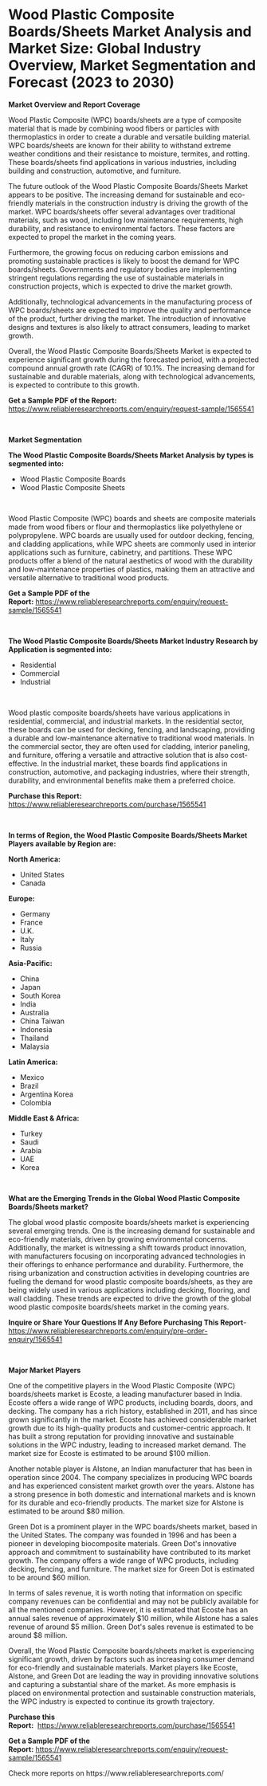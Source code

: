 <p><h1>Wood Plastic Composite Boards/Sheets Market Analysis and Market Size: Global Industry Overview, Market Segmentation and Forecast (2023 to 2030)</h1></p><p><strong>Market Overview and Report Coverage</strong></p>
<p><p>Wood Plastic Composite (WPC) boards/sheets are a type of composite material that is made by combining wood fibers or particles with thermoplastics in order to create a durable and versatile building material. WPC boards/sheets are known for their ability to withstand extreme weather conditions and their resistance to moisture, termites, and rotting. These boards/sheets find applications in various industries, including building and construction, automotive, and furniture.</p><p>The future outlook of the Wood Plastic Composite Boards/Sheets Market appears to be positive. The increasing demand for sustainable and eco-friendly materials in the construction industry is driving the growth of the market. WPC boards/sheets offer several advantages over traditional materials, such as wood, including low maintenance requirements, high durability, and resistance to environmental factors. These factors are expected to propel the market in the coming years.</p><p>Furthermore, the growing focus on reducing carbon emissions and promoting sustainable practices is likely to boost the demand for WPC boards/sheets. Governments and regulatory bodies are implementing stringent regulations regarding the use of sustainable materials in construction projects, which is expected to drive the market growth.</p><p>Additionally, technological advancements in the manufacturing process of WPC boards/sheets are expected to improve the quality and performance of the product, further driving the market. The introduction of innovative designs and textures is also likely to attract consumers, leading to market growth.</p><p>Overall, the Wood Plastic Composite Boards/Sheets Market is expected to experience significant growth during the forecasted period, with a projected compound annual growth rate (CAGR) of 10.1%. The increasing demand for sustainable and durable materials, along with technological advancements, is expected to contribute to this growth.</p></p>
<p><strong>Get a Sample PDF of the Report:</strong> <a href="https://www.reliableresearchreports.com/enquiry/request-sample/1565541">https://www.reliableresearchreports.com/enquiry/request-sample/1565541</a></p>
<p>&nbsp;</p>
<p><strong>Market Segmentation</strong></p>
<p><strong>The Wood Plastic Composite Boards/Sheets Market Analysis by types is segmented into:</strong></p>
<p><ul><li>Wood Plastic Composite Boards</li><li>Wood Plastic Composite Sheets</li></ul></p>
<p>&nbsp;</p>
<p><p>Wood Plastic Composite (WPC) boards and sheets are composite materials made from wood fibers or flour and thermoplastics like polyethylene or polypropylene. WPC boards are usually used for outdoor decking, fencing, and cladding applications, while WPC sheets are commonly used in interior applications such as furniture, cabinetry, and partitions. These WPC products offer a blend of the natural aesthetics of wood with the durability and low-maintenance properties of plastics, making them an attractive and versatile alternative to traditional wood products.</p></p>
<p><strong>Get a Sample PDF of the Report:</strong>&nbsp;<a href="https://www.reliableresearchreports.com/enquiry/request-sample/1565541">https://www.reliableresearchreports.com/enquiry/request-sample/1565541</a></p>
<p>&nbsp;</p>
<p><strong>The Wood Plastic Composite Boards/Sheets Market Industry Research by Application is segmented into:</strong></p>
<p><ul><li>Residential</li><li>Commercial</li><li>Industrial</li></ul></p>
<p>&nbsp;</p>
<p><p>Wood plastic composite boards/sheets have various applications in residential, commercial, and industrial markets. In the residential sector, these boards can be used for decking, fencing, and landscaping, providing a durable and low-maintenance alternative to traditional wood materials. In the commercial sector, they are often used for cladding, interior paneling, and furniture, offering a versatile and attractive solution that is also cost-effective. In the industrial market, these boards find applications in construction, automotive, and packaging industries, where their strength, durability, and environmental benefits make them a preferred choice.</p></p>
<p><strong>Purchase this Report:</strong>&nbsp; <a href="https://www.reliableresearchreports.com/purchase/1565541">https://www.reliableresearchreports.com/purchase/1565541</a></p>
<p>&nbsp;</p>
<p><strong>In terms of Region, the Wood Plastic Composite Boards/Sheets Market Players available by Region are:</strong></p>
<p>
    <p> <strong> North America: </strong>
        <ul>
            <li>United States</li>
            <li>Canada</li>
        </ul>
        </p> 
    <p> <strong> Europe: </strong>
        <ul>
            <li>Germany</li>
            <li>France</li>
            <li>U.K.</li>
            <li>Italy</li>
            <li>Russia</li>
        </ul>
        </p> 
    <p> <strong> Asia-Pacific: </strong>
        <ul>
            <li>China</li>
            <li>Japan</li>
            <li>South Korea</li>
            <li>India</li>
            <li>Australia</li>
            <li>China Taiwan</li>
            <li>Indonesia</li>
            <li>Thailand</li>
            <li>Malaysia</li>
        </ul>
        </p> 
    <p> <strong> Latin America: </strong>
        <ul>
            <li>Mexico</li>
            <li>Brazil</li>
            <li>Argentina Korea</li>
            <li>Colombia</li>
        </ul>
        </p> 
    <p> <strong> Middle East & Africa: </strong>
        <ul>
            <li>Turkey</li>
            <li>Saudi</li>
            <li>Arabia</li>
            <li>UAE</li>
            <li>Korea</li>
        </ul>
    </p>
    </p>
<p>&nbsp;</p>
<p><strong>What are the Emerging Trends in the Global Wood Plastic Composite Boards/Sheets market?</strong></p>
<p><p>The global wood plastic composite boards/sheets market is experiencing several emerging trends. One is the increasing demand for sustainable and eco-friendly materials, driven by growing environmental concerns. Additionally, the market is witnessing a shift towards product innovation, with manufacturers focusing on incorporating advanced technologies in their offerings to enhance performance and durability. Furthermore, the rising urbanization and construction activities in developing countries are fueling the demand for wood plastic composite boards/sheets, as they are being widely used in various applications including decking, flooring, and wall cladding. These trends are expected to drive the growth of the global wood plastic composite boards/sheets market in the coming years.</p></p>
<p><strong>Inquire or Share Your Questions If Any Before Purchasing This Report</strong>- <a href="https://www.reliableresearchreports.com/enquiry/pre-order-enquiry/1565541">https://www.reliableresearchreports.com/enquiry/pre-order-enquiry/1565541</a></p>
<p>&nbsp;</p>
<p><strong>Major Market Players</strong></p>
<p><p>One of the competitive players in the Wood Plastic Composite (WPC) boards/sheets market is Ecoste, a leading manufacturer based in India. Ecoste offers a wide range of WPC products, including boards, doors, and decking. The company has a rich history, established in 2011, and has since grown significantly in the market. Ecoste has achieved considerable market growth due to its high-quality products and customer-centric approach. It has built a strong reputation for providing innovative and sustainable solutions in the WPC industry, leading to increased market demand. The market size for Ecoste is estimated to be around $100 million.</p><p>Another notable player is Alstone, an Indian manufacturer that has been in operation since 2004. The company specializes in producing WPC boards and has experienced consistent market growth over the years. Alstone has a strong presence in both domestic and international markets and is known for its durable and eco-friendly products. The market size for Alstone is estimated to be around $80 million.</p><p>Green Dot is a prominent player in the WPC boards/sheets market, based in the United States. The company was founded in 1996 and has been a pioneer in developing biocomposite materials. Green Dot's innovative approach and commitment to sustainability have contributed to its market growth. The company offers a wide range of WPC products, including decking, fencing, and furniture. The market size for Green Dot is estimated to be around $60 million.</p><p>In terms of sales revenue, it is worth noting that information on specific company revenues can be confidential and may not be publicly available for all the mentioned companies. However, it is estimated that Ecoste has an annual sales revenue of approximately $10 million, while Alstone has a sales revenue of around $5 million. Green Dot's sales revenue is estimated to be around $8 million.</p><p>Overall, the Wood Plastic Composite boards/sheets market is experiencing significant growth, driven by factors such as increasing consumer demand for eco-friendly and sustainable materials. Market players like Ecoste, Alstone, and Green Dot are leading the way in providing innovative solutions and capturing a substantial share of the market. As more emphasis is placed on environmental protection and sustainable construction materials, the WPC industry is expected to continue its growth trajectory.</p></p>
<p><strong>Purchase this Report:</strong>&nbsp;&nbsp;<a href="https://www.reliableresearchreports.com/purchase/1565541">https://www.reliableresearchreports.com/purchase/1565541</a></p>
<p></p>
<p><strong>Get a Sample PDF of the Report:</strong>&nbsp;<a href="https://www.reliableresearchreports.com/enquiry/request-sample/1565541">https://www.reliableresearchreports.com/enquiry/request-sample/1565541</a></p>
<p>Check more reports on https://www.reliableresearchreports.com/</p>